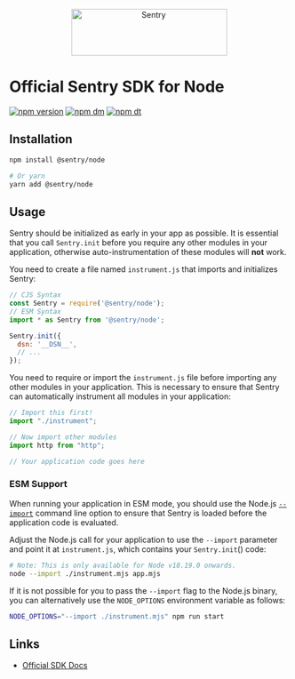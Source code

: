 <p align="center">
  <a href="https://sentry.io/?utm_source=github&utm_medium=logo" target="_blank">
    <img src="https://sentry-brand.storage.googleapis.com/sentry-wordmark-dark-280x84.png" alt="Sentry" width="280" height="84">
  </a>
</p>

# Official Sentry SDK for Node

[![npm version](https://img.shields.io/npm/v/@sentry/node.svg)](https://www.npmjs.com/package/@sentry/node)
[![npm dm](https://img.shields.io/npm/dm/@sentry/node.svg)](https://www.npmjs.com/package/@sentry/node)
[![npm dt](https://img.shields.io/npm/dt/@sentry/node.svg)](https://www.npmjs.com/package/@sentry/node)

## Installation

```bash
npm install @sentry/node

# Or yarn
yarn add @sentry/node
```

## Usage

Sentry should be initialized as early in your app as possible. It is essential that you call `Sentry.init` before you
require any other modules in your application, otherwise auto-instrumentation of these modules will **not** work.

You need to create a file named `instrument.js` that imports and initializes Sentry:

```js
// CJS Syntax
const Sentry = require('@sentry/node');
// ESM Syntax
import * as Sentry from '@sentry/node';

Sentry.init({
  dsn: '__DSN__',
  // ...
});
```
You need to require or import the `instrument.js` file before importing any other modules in your application. This is
necessary to ensure that Sentry can automatically instrument all modules in your application:

```js
// Import this first!
import "./instrument";

// Now import other modules
import http from "http";

// Your application code goes here
```

### ESM Support

When running your application in ESM mode, you should use the Node.js
[`--import`](https://nodejs.org/api/cli.html#--importmodule) command line option to ensure that Sentry is loaded before
the application code is evaluated.

Adjust the Node.js call for your application to use the `--import` parameter and point it at `instrument.js`, which
contains your `Sentry.init`() code:

```bash
# Note: This is only available for Node v18.19.0 onwards.
node --import ./instrument.mjs app.mjs
```

If it is not possible for you to pass the `--import` flag to the Node.js binary, you can alternatively use the
`NODE_OPTIONS` environment variable as follows:

```bash
NODE_OPTIONS="--import ./instrument.mjs" npm run start
```

## Links

- [Official SDK Docs](https://docs.sentry.io/quickstart/)
